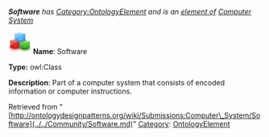 ___Software__ has [Category:OntologyElement](../../Category/OntologyElement.md "Category:OntologyElement") and is an [element of](../../Property/ElementOf.md "Property:ElementOf") [Computer System](../../Submissions/Computer_System.md "Submissions:Computer System")_


  




[![Class](../../images/thumb/2/27/Class.gif/45px-Class.gif)](../../Image/Class.gif.md "Class")
__Name__: Software 


__Type:__ owl:Class 


__Description__: Part of a computer system that consists of encoded information or computer instructions. 





Retrieved from "[http://ontologydesignpatterns.org/wiki/Submissions:Computer\_System/Software](../../Community/Software.md)"
 [Category](http://ontologydesignpatterns.org/wiki/Special:Categories "Special:Categories"): [OntologyElement](../../Category/OntologyElement.md "Category:OntologyElement")